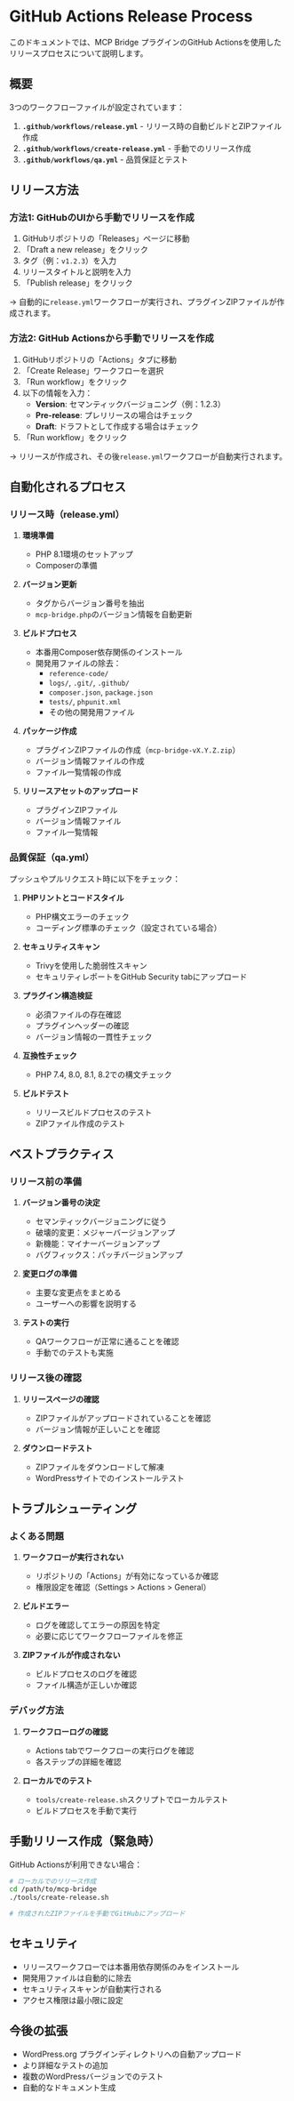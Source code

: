 # GitHub Actions Release Process

このドキュメントでは、MCP Bridge プラグインのGitHub Actionsを使用したリリースプロセスについて説明します。

## 概要

3つのワークフローファイルが設定されています：

1. **`.github/workflows/release.yml`** - リリース時の自動ビルドとZIPファイル作成
2. **`.github/workflows/create-release.yml`** - 手動でのリリース作成
3. **`.github/workflows/qa.yml`** - 品質保証とテスト

## リリース方法

### 方法1: GitHubのUIから手動でリリースを作成

1. GitHubリポジトリの「Releases」ページに移動
2. 「Draft a new release」をクリック
3. タグ（例：`v1.2.3`）を入力
4. リリースタイトルと説明を入力
5. 「Publish release」をクリック

→ 自動的に`release.yml`ワークフローが実行され、プラグインZIPファイルが作成されます。

### 方法2: GitHub Actionsから手動でリリースを作成

1. GitHubリポジトリの「Actions」タブに移動
2. 「Create Release」ワークフローを選択
3. 「Run workflow」をクリック
4. 以下の情報を入力：
   - **Version**: セマンティックバージョニング（例：1.2.3）
   - **Pre-release**: プレリリースの場合はチェック
   - **Draft**: ドラフトとして作成する場合はチェック
5. 「Run workflow」をクリック

→ リリースが作成され、その後`release.yml`ワークフローが自動実行されます。

## 自動化されるプロセス

### リリース時（release.yml）

1. **環境準備**
   - PHP 8.1環境のセットアップ
   - Composerの準備

2. **バージョン更新**
   - タグからバージョン番号を抽出
   - `mcp-bridge.php`のバージョン情報を自動更新

3. **ビルドプロセス**
   - 本番用Composer依存関係のインストール
   - 開発用ファイルの除去：
     - `reference-code/`
     - `logs/`, `.git/`, `.github/`
     - `composer.json`, `package.json`
     - `tests/`, `phpunit.xml`
     - その他の開発用ファイル

4. **パッケージ作成**
   - プラグインZIPファイルの作成（`mcp-bridge-vX.Y.Z.zip`）
   - バージョン情報ファイルの作成
   - ファイル一覧情報の作成

5. **リリースアセットのアップロード**
   - プラグインZIPファイル
   - バージョン情報ファイル
   - ファイル一覧情報

### 品質保証（qa.yml）

プッシュやプルリクエスト時に以下をチェック：

1. **PHPリントとコードスタイル**
   - PHP構文エラーのチェック
   - コーディング標準のチェック（設定されている場合）

2. **セキュリティスキャン**
   - Trivyを使用した脆弱性スキャン
   - セキュリティレポートをGitHub Security tabにアップロード

3. **プラグイン構造検証**
   - 必須ファイルの存在確認
   - プラグインヘッダーの確認
   - バージョン情報の一貫性チェック

4. **互換性チェック**
   - PHP 7.4, 8.0, 8.1, 8.2での構文チェック

5. **ビルドテスト**
   - リリースビルドプロセスのテスト
   - ZIPファイル作成のテスト

## ベストプラクティス

### リリース前の準備

1. **バージョン番号の決定**
   - セマンティックバージョニングに従う
   - 破壊的変更：メジャーバージョンアップ
   - 新機能：マイナーバージョンアップ
   - バグフィックス：パッチバージョンアップ

2. **変更ログの準備**
   - 主要な変更点をまとめる
   - ユーザーへの影響を説明する

3. **テストの実行**
   - QAワークフローが正常に通ることを確認
   - 手動でのテストも実施

### リリース後の確認

1. **リリースページの確認**
   - ZIPファイルがアップロードされていることを確認
   - バージョン情報が正しいことを確認

2. **ダウンロードテスト**
   - ZIPファイルをダウンロードして解凍
   - WordPressサイトでのインストールテスト

## トラブルシューティング

### よくある問題

1. **ワークフローが実行されない**
   - リポジトリの「Actions」が有効になっているか確認
   - 権限設定を確認（Settings > Actions > General）

2. **ビルドエラー**
   - ログを確認してエラーの原因を特定
   - 必要に応じてワークフローファイルを修正

3. **ZIPファイルが作成されない**
   - ビルドプロセスのログを確認
   - ファイル構造が正しいか確認

### デバッグ方法

1. **ワークフローログの確認**
   - Actions tabでワークフローの実行ログを確認
   - 各ステップの詳細を確認

2. **ローカルでのテスト**
   - `tools/create-release.sh`スクリプトでローカルテスト
   - ビルドプロセスを手動で実行

## 手動リリース作成（緊急時）

GitHub Actionsが利用できない場合：

```bash
# ローカルでのリリース作成
cd /path/to/mcp-bridge
./tools/create-release.sh

# 作成されたZIPファイルを手動でGitHubにアップロード
```

## セキュリティ

- リリースワークフローでは本番用依存関係のみをインストール
- 開発用ファイルは自動的に除去
- セキュリティスキャンが自動実行される
- アクセス権限は最小限に設定

## 今後の拡張

- WordPress.org プラグインディレクトリへの自動アップロード
- より詳細なテストの追加
- 複数のWordPressバージョンでのテスト
- 自動的なドキュメント生成